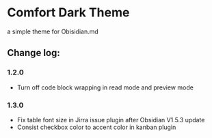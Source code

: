 # Comfort Dark Theme 

a simple theme for Obisidian.md

## Change log:

### 1.2.0

- Turn off code block wrapping in read mode and preview mode

### 1.3.0 

- Fix table font size in Jirra issue plugin after Obsidian V1.5.3 update
- Consist checkbox color to accent color in kanban plugin